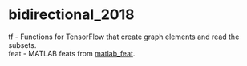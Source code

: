 # bidirectional_2018

tf -  Functions for TensorFlow that create graph elements and read the subsets. <br />
feat - MATLAB feats from [matlab_feat](https://github.com/anicolson/matlab_feat).


